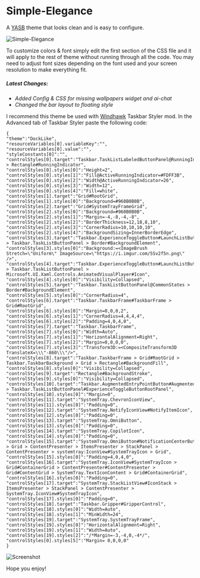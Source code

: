 # Simple-Elegance
A [YASB](https://github.com/amnweb/yasb) theme that looks clean and is easy to configure.

![Simple-Elegance](https://i.imgur.com/0gM1SZR.png "Theme Screenshot")

To customize colors & font simply edit the first section of the CSS file and it will apply to the rest of theme without running through all the code. You may need to adjust font sizes depending on the font used and your screen resolution to make everything fit.

##### Latest Changes:
- *Added Config & CSS for missing wallpapers widget and ai-chat*
- *Changed the bar layout to floating style*

I recommend this theme be used with [Windhawk](https://github.com/ramensoftware/windhawk) Taskbar Styler mod.
In the Advanced tab of Taskbar Styler paste the following code:
```
{
"theme":"DockLike",
"resourceVariables[0].variableKey":"",
"resourceVariables[0].value":"",
"styleConstants[0]":"",
"controlStyles[0].target":"Taskbar.TaskListLabeledButtonPanel@RunningIndicatorStates > Rectangle#RunningIndicator",
"controlStyles[0].styles[0]":"Height=2",
"controlStyles[0].styles[1]":"Fill@ActiveRunningIndicator=#FDFF3B",
"controlStyles[0].styles[2]":"Width@ActiveRunningIndicator=26",
"controlStyles[0].styles[3]":"Width=12",
"controlStyles[0].styles[4]":"Fill=white",
"controlStyles[1].target":"Grid#RootGrid",
"controlStyles[1].styles[0]":"Background=#960B0B0B",
"controlStyles[2].target":"Grid#SystemTrayFrameGrid",
"controlStyles[2].styles[0]":"Background=#960B0B0B",
"controlStyles[2].styles[1]":"Margin=-4,-8,-4,-8",
"controlStyles[2].styles[2]":"BorderThickness=12,18,8,10",
"controlStyles[2].styles[3]":"CornerRadius=10,10,10,10",
"controlStyles[2].styles[4]":"BackgroundSizing=InnerBorderEdge",
"controlStyles[3].target":"Taskbar.ExperienceToggleButton#LaunchListButton[AutomationProperties.AutomationId=StartButton] > Taskbar.TaskListButtonPanel > Border#BackgroundElement",
"controlStyles[3].styles[0]":"Background:=<ImageBrush Stretch=\"Uniform\" ImageSource=\"https://i.imgur.com/5Sv2f5n.png\" />",
"controlStyles[4].target":"Taskbar.ExperienceToggleButton#LaunchListButton[AutomationProperties.AutomationId=StartButton] > Taskbar.TaskListButtonPanel > Microsoft.UI.Xaml.Controls.AnimatedVisualPlayer#Icon",
"controlStyles[4].styles[0]":"Visibility=Collapsed",
"controlStyles[5].target":"Taskbar.TaskListButtonPanel@CommonStates > Border#BackgroundElement",
"controlStyles[5].styles[0]":"CornerRadius=4",
"controlStyles[6].target":"Taskbar.TaskbarFrame#TaskbarFrame > Grid#RootGrid",
"controlStyles[6].styles[0]":"Margin=0,0,0,2",
"controlStyles[6].styles[1]":"CornerRadius=4,4,4,4",
"controlStyles[6].styles[2]":"Padding=4,0,4,0",
"controlStyles[7].target":"Taskbar.TaskbarFrame",
"controlStyles[7].styles[0]":"Width=Auto",
"controlStyles[7].styles[1]":"HorizontalAlignment=Right",
"controlStyles[7].styles[2]":"Margin=0,0,0,0",
"controlStyles[7].styles[3]":"Transform3D:=<CompositeTransform3D TranslateX=\\\"-860\\\"/>",
"controlStyles[8].target":"Taskbar.TaskbarFrame > Grid#RootGrid > Taskbar.TaskbarBackground > Grid > Rectangle#BackgroundFill",
"controlStyles[8].styles[0]":"Visibility=Collapsed",
"controlStyles[9].target":"Rectangle#BackgroundStroke",
"controlStyles[9].styles[0]":"Visibility=Collapsed",
"controlStyles[10].target":"Taskbar.AugmentedEntryPointButton#AugmentedEntryPointButton > Taskbar.TaskListButtonPanel#ExperienceToggleButtonRootPanel",
"controlStyles[10].styles[0]":"Margin=0",
"controlStyles[11].target":"SystemTray.ChevronIconView",
"controlStyles[11].styles[0]":"Padding=0",
"controlStyles[12].target":"SystemTray.NotifyIconView#NotifyItemIcon",
"controlStyles[12].styles[0]":"Padding=0",
"controlStyles[13].target":"SystemTray.OmniButton",
"controlStyles[13].styles[0]":"Padding=0",
"controlStyles[14].target":"SystemTray.CopilotIcon",
"controlStyles[14].styles[0]":"Padding=0",
"controlStyles[15].target":"SystemTray.OmniButton#NotificationCenterButton > Grid > ContentPresenter > ItemsPresenter > StackPanel > ContentPresenter > systemtray:IconView#SystemTrayIcon > Grid",
"controlStyles[15].styles[0]":"Padding=4,0,4,0",
"controlStyles[16].target":"SystemTray.IconView#SystemTrayIcon > Grid#ContainerGrid > ContentPresenter#ContentPresenter > Grid#ContentGrid > SystemTray.TextIconContent > Grid#ContainerGrid",
"controlStyles[16].styles[0]":"Padding=0",
"controlStyles[17].target":"SystemTray.StackListView#IconStack > ItemsPresenter > StackPanel > ContentPresenter > SystemTray.IconView#SystemTrayIcon",
"controlStyles[17].styles[0]":"Padding=0",
"controlStyles[18].target":"Taskbar.Gripper#GripperControl",
"controlStyles[18].styles[0]":"Width=Auto",
"controlStyles[18].styles[1]":"MinWidth=24",
"controlStyles[19].target":"SystemTray.SystemTrayFrame",
"controlStyles[19].styles[0]":"HorizontalAlignment=Right",
"controlStyles[19].styles[1]":"Width=Auto",
"controlStyles[19].styles[2]":"/*Margin=-3,-4,0,-4*/",
"controlStyles[0].styles[5]":"Margin= 0,0,0,0"
}
```
![Screenshot](https://i.imgur.com/jb1wV8r.png "Screenshot")


Hope you enjoy!
